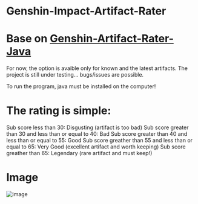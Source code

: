 # Genshin-Impact-Artifact-Rater

# Base on [Genshin-Artifact-Rater-Java](https://github.com/Kok3995/Genshin-Artifact-Rater-Java)

For now, the option is avaible only for known and the latest artifacts.
The project is still under testing... bugs/issues are possible.

To run the program, java must be installed on the computer!

# The rating is simple:
Sub score less than 30: Disgusting (artifact is too bad)
Sub score greater than 30 and less than or equal to 40: Bad
Sub score greater than 40 and less than or equal to 55: Good
Sub score greather than 55 and less than or equal to 65: Very Good (excellent artifact and worth keeping)
Sub score greather than 65: Legendary (rare artifact and must keep!)

# Image
![image](https://github.com/Aknyzor/Genshin-Impact-Artifact-Rater/assets/61836772/b46ba44d-cbfb-49c5-9d42-385b770d5091)
